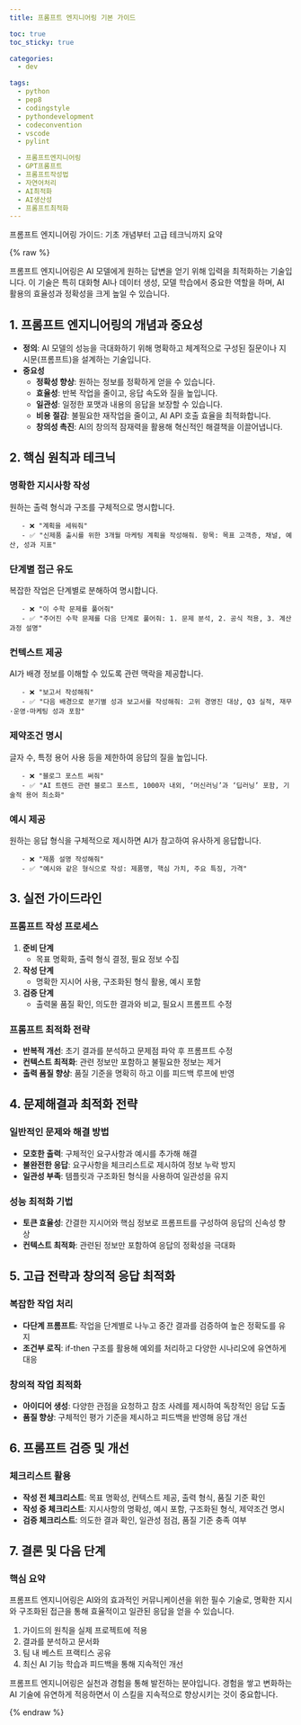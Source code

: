 ```yaml
---
title: 프롬프트 엔지니어링 기본 가이드

toc: true
toc_sticky: true

categories:
  - dev

tags:
  - python
  - pep8
  - codingstyle
  - pythondevelopment
  - codeconvention
  - vscode
  - pylint

  - 프롬프트엔지니어링
  - GPT프롬프트
  - 프롬프트작성법
  - 자연어처리
  - AI최적화
  - AI생산성
  - 프롬프트최적화
---
```

 
프롬프트 엔지니어링 가이드: 기초 개념부터 고급 테크닉까지 요약

{% raw %}

프롬프트 엔지니어링은 AI 모델에게 원하는 답변을 얻기 위해 입력을 최적화하는 기술입니다. 이 기술은 특히 대화형 AI나 데이터 생성, 모델 학습에서 중요한 역할을 하며, AI 활용의 효율성과 정확성을 크게 높일 수 있습니다.  

## 1. 프롬프트 엔지니어링의 개념과 중요성

- **정의**: AI 모델의 성능을 극대화하기 위해 명확하고 체계적으로 구성된 질문이나 지시문(프롬프트)을 설계하는 기술입니다.
- **중요성**
  - **정확성 향상**: 원하는 정보를 정확하게 얻을 수 있습니다.
  - **효율성**: 반복 작업을 줄이고, 응답 속도와 질을 높입니다.
  - **일관성**: 일정한 포맷과 내용의 응답을 보장할 수 있습니다.
  - **비용 절감**: 불필요한 재작업을 줄이고, AI API 호출 효율을 최적화합니다.
  - **창의성 촉진**: AI의 창의적 잠재력을 활용해 혁신적인 해결책을 이끌어냅니다.

## 2. 핵심 원칙과 테크닉

### 명확한 지시사항 작성
원하는 출력 형식과 구조를 구체적으로 명시합니다.

```
   - ❌ "계획을 세워줘"
   - ✅ "신제품 출시를 위한 3개월 마케팅 계획을 작성해줘. 항목: 목표 고객층, 채널, 예산, 성과 지표"
```

### 단계별 접근 유도
복잡한 작업은 단계별로 분해하여 명시합니다.

```
   - ❌ "이 수학 문제를 풀어줘"
   - ✅ "주어진 수학 문제를 다음 단계로 풀어줘: 1. 문제 분석, 2. 공식 적용, 3. 계산 과정 설명"
```

### 컨텍스트 제공
AI가 배경 정보를 이해할 수 있도록 관련 맥락을 제공합니다.

```
   - ❌ "보고서 작성해줘"
   - ✅ "다음 배경으로 분기별 성과 보고서를 작성해줘: 고위 경영진 대상, Q3 실적, 재무·운영·마케팅 성과 포함"
```

### 제약조건 명시
글자 수, 특정 용어 사용 등을 제한하여 응답의 질을 높입니다.

```
   - ❌ "블로그 포스트 써줘"
   - ✅ "AI 트렌드 관련 블로그 포스트, 1000자 내외, ‘머신러닝’과 ‘딥러닝’ 포함, 기술적 용어 최소화"
```

### 예시 제공
원하는 응답 형식을 구체적으로 제시하면 AI가 참고하여 유사하게 응답합니다.

```
   - ❌ "제품 설명 작성해줘"
   - ✅ "예시와 같은 형식으로 작성: 제품명, 핵심 가치, 주요 특징, 가격"
```

## 3. 실전 가이드라인

### 프롬프트 작성 프로세스

1. **준비 단계**
   - 목표 명확화, 출력 형식 결정, 필요 정보 수집
2. **작성 단계**
   - 명확한 지시어 사용, 구조화된 형식 활용, 예시 포함
3. **검증 단계**
   - 출력물 품질 확인, 의도한 결과와 비교, 필요시 프롬프트 수정

### 프롬프트 최적화 전략

- **반복적 개선**: 초기 결과를 분석하고 문제점 파악 후 프롬프트 수정
- **컨텍스트 최적화**: 관련 정보만 포함하고 불필요한 정보는 제거
- **출력 품질 향상**: 품질 기준을 명확히 하고 이를 피드백 루프에 반영

## 4. 문제해결과 최적화 전략

### 일반적인 문제와 해결 방법

- **모호한 출력**: 구체적인 요구사항과 예시를 추가해 해결
- **불완전한 응답**: 요구사항을 체크리스트로 제시하여 정보 누락 방지
- **일관성 부족**: 템플릿과 구조화된 형식을 사용하여 일관성을 유지

### 성능 최적화 기법

- **토큰 효율성**: 간결한 지시어와 핵심 정보로 프롬프트를 구성하여 응답의 신속성 향상
- **컨텍스트 최적화**: 관련된 정보만 포함하여 응답의 정확성을 극대화

## 5. 고급 전략과 창의적 응답 최적화

### 복잡한 작업 처리

- **다단계 프롬프트**: 작업을 단계별로 나누고 중간 결과를 검증하여 높은 정확도를 유지
- **조건부 로직**: if-then 구조를 활용해 예외를 처리하고 다양한 시나리오에 유연하게 대응

### 창의적 작업 최적화

- **아이디어 생성**: 다양한 관점을 요청하고 참조 사례를 제시하여 독창적인 응답 도출
- **품질 향상**: 구체적인 평가 기준을 제시하고 피드백을 반영해 응답 개선

## 6. 프롬프트 검증 및 개선

### 체크리스트 활용

- **작성 전 체크리스트**: 목표 명확성, 컨텍스트 제공, 출력 형식, 품질 기준 확인
- **작성 중 체크리스트**: 지시사항의 명확성, 예시 포함, 구조화된 형식, 제약조건 명시
- **검증 체크리스트**: 의도한 결과 확인, 일관성 점검, 품질 기준 충족 여부

## 7. 결론 및 다음 단계

### 핵심 요약
프롬프트 엔지니어링은 AI와의 효과적인 커뮤니케이션을 위한 필수 기술로, 명확한 지시와 구조화된 접근을 통해 효율적이고 일관된 응답을 얻을 수 있습니다.

1. 가이드의 원칙을 실제 프로젝트에 적용
2. 결과를 분석하고 문서화
3. 팀 내 베스트 프랙티스 공유
4. 최신 AI 기능 학습과 피드백을 통해 지속적인 개선

프롬프트 엔지니어링은 실천과 경험을 통해 발전하는 분야입니다. 경험을 쌓고 변화하는 AI 기술에 유연하게 적응하면서 이 스킬을 지속적으로 향상시키는 것이 중요합니다.


{% endraw %}
 